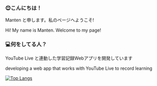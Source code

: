 ### 😊こんにちは！
Manten と申します。私のページへようこそ!

Hi! My name is Manten. Welcome to my page!

### 💻何をしてる人？
YouTube Live と連動した学習記録Webアプリを開発しています

developing a web app that works with YouTube Live to record learning

[![Top Langs](https://github-readme-stats.vercel.app/api/top-langs/?username=manten120&layout=compact)](https://github.com/anuraghazra/github-readme-stats)

<!--
**mtn8/mtn8** is a ✨ _special_ ✨ repository because its `README.md` (this file) appears on your GitHub profile.

Here are some ideas to get you started:

- 🔭 I’m currently working on ...
- 🌱 I’m currently learning ...
- 👯 I’m looking to collaborate on ...
- 🤔 I’m looking for help with ...
- 💬 Ask me about ...
- 📫 How to reach me: ...
- 😄 Pronouns: ...
- ⚡ Fun fact: ...
-->
